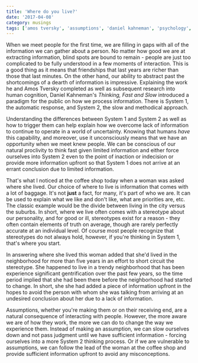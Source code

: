 ```yaml
---
title: 'Where do you live?'
date: '2017-04-08'
category: musings
tags: ['amos tversky', 'assumptions', 'daniel kahneman', 'psychology', 'stereotypes']
---
```

When we meet people for the first time, we are filling in gaps with all of the information we can gather about a person. No matter how good we are at extracting information, blind spots are bound to remain - people are just too complicated to be fully understood in a few moments of interaction. This is a good thing as it means that friendships that last years are richer than those that last minutes. On the other hand, our ability to abstract past the shortcomings of a dearth of information is impressive. Explaining the work he and Amos Tversky completed as well as subsequent research into human cognition, Daniel Kahneman's *Thinking, Fast and Slow* introduced a paradigm for the public on how we process information. There is System 1, the automatic response, and System 2, the slow and methodical approach.

Understanding the differences between System 1 and System 2 as well as how to trigger them can help explain how we overcome lack of information to continue to operate in a world of uncertainty. Knowing that humans *have* this capability, and moreover, use it unconsciously means that we have an opportunity when we meet knew people. We can be conscious of our natural proclivity to think fast given limited information and either force ourselves into System 2 even to the point of inaction or indecision or provide more information upfront so that System 1 does not arrive at an errant conclusion due to limited information.

That's what I noticed at the coffee shop today when a woman was asked where she lived. Our choice of where to live is information that comes with a lot of baggage. It's not **just** a fact, for many, it's part of who we are. It can be used to explain what we like and don't like, what are priorities are, etc. The classic example would be the divide between living in the city versus the suburbs. In short, where we live often comes with a stereotype about our personality, and for good or ill, stereotypes exist for a reason - they often contain elements of truth on average, though are rarely perfectly accurate at an individual level. Of course most people recognize that stereotypes do not always hold, however, if you're thinking in System 1, that's where you start.

In answering where she lived this woman added that she'd lived in the neighborhood for more than five years in an effort to short circuit the stereotype. She happened to live in a trendy neighborhood that has been experience significant gentrification over the past few years, so the time period implied that she had been there before the neighborhood had started to change. In short, she she had added a piece of information upfront in the hopes to avoid the person with whom she was talking from arriving at an undesired conclusion about her due to a lack of information.

Assumptions, whether you're making them or on their receiving end, are a natural consequence of interacting with people. However, the more aware we are of how they work, the more we can do to change the way we experience them. Instead of making an assumption, we can slow ourselves down and not pass judgment until we have sufficient information - forcing ourselves into a more System 2 thinking process. Or if we are vulnerable to assumptions, we can follow the lead of the woman at the coffee shop and provide sufficient information upfront to avoid any misconceptions.